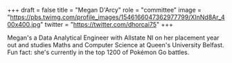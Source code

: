 +++
draft = false
title = "Megan D'Arcy"
role = "committee"
image = "https://pbs.twimg.com/profile_images/1546166047362977799/XInNd8Ar_400x400.jpg"
twitter = "https://twitter.com/dhorcai75"
+++

Megan's a Data Analytical Engineer with Allstate NI on her placement year out and studies Maths and Computer Science at Queen's University Belfast. Fun fact: she's currently in the top 1200 of Pokémon Go battles.